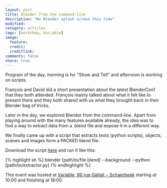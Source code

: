 ```yaml
---
layout: post
title: Blender from the command-line
description: "No Blender splash screen this time"
modified: 
category: articles
tags: [workshop, Variable]
image:
  feature:
  credit: 
  creditlink: 
comments: false
share: true
---
```


Program of the day, morning is for "Show and Tell" and afternoon is working on scripts.

François and David did a short presentation about the latest BlenderConf that they both attended. François mainly talked about what it felt like to present there and they both shared with us what they brought back in their Blender bag of tricks.

Later in the day, we explored Blender from the command-line. Apart from playing around with the many features available already, the idea was to find a way to extract data from a .blend file and expose it in a different way.

We finally came up with a script that extracts texts (python scripts), objects, scenes and images form a PACKED blend file.

Download the script [here](https://github.com/Blender-Brussels/bpy-bge-library/tree/master/scripts/bpy/extractor) and run it like this:

{% highlight sh %}
blender [path/to/file.blend] --background --python [path/to/extractor.py]
{% endhighlight %}

This event was hosted at [Variable, 80 rue Gallait − Schaerbeek](https://www.openstreetmap.org/way/60317745#map=19/50.86677/4.36900) starting at 10:00 and finishing at 18:00.
